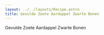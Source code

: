 ```yaml
---
layout: ../../layouts/Recipe.astro
title: Gevulde Zoete Aardappel Zwarte Bonen
---
```

Gevulde Zoete Aardappel Zwarte Bonen